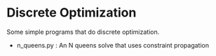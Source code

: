 Discrete Optimization
=====================

Some simple programs that do discrete optimization.

* n_queens.py : An N queens solve that uses constraint propagation


